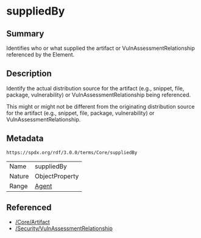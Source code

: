 <!-- Automatically generated by spec-parser v2.1.0 on 2024-06-17T15:44:58.460830+00:00 -->
<!-- SPDX-License-Identifier: Community-Spec-1.0 -->

# suppliedBy

## Summary

Identifies who or what supplied the artifact or VulnAssessmentRelationship
referenced by the Element.


## Description

Identify the actual distribution source for the artifact (e.g., snippet, file,
package, vulnerability) or VulnAssessmentRelationship being referenced.

This might or might not be different from the originating distribution source
for the artifact (e.g., snippet, file, package, vulnerability) or
VulnAssessmentRelationship.


## Metadata

`https://spdx.org/rdf/3.0.0/terms/Core/suppliedBy`


| | |
|---|---|
| Name | suppliedBy |
| Nature | ObjectProperty |
| Range | [Agent](../Classes/Agent.md) |




## Referenced

- [/Core/Artifact](../../Core/Classes/Artifact.md)
- [/Security/VulnAssessmentRelationship](../../Security/Classes/VulnAssessmentRelationship.md)

